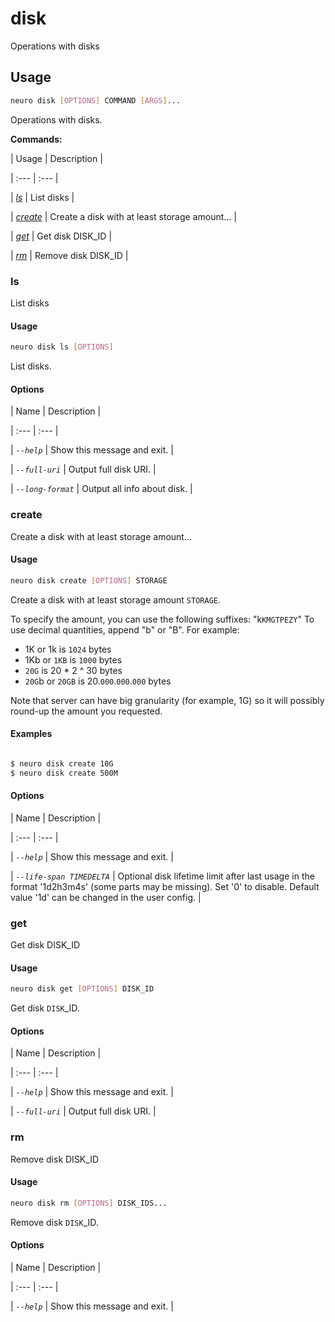 # disk

Operations with disks

## Usage

```bash
neuro disk [OPTIONS] COMMAND [ARGS]...
```

Operations with disks.

**Commands:**


| Usage | Description |

| :--- | :--- |

| [_ls_](disk.md#ls) | List disks |

| [_create_](disk.md#create) | Create a disk with at least storage amount... |

| [_get_](disk.md#get) | Get disk DISK\_ID |

| [_rm_](disk.md#rm) | Remove disk DISK\_ID |



### ls



List disks



#### Usage

```bash
neuro disk ls [OPTIONS]
```

List disks.

#### Options


| Name | Description |

| :--- | :--- |

| _`--help`_ | Show this message and exit. |

| _`--full-uri`_ | Output full disk URI. |

| _`--long-format`_ | Output all info about disk. |




### create



Create a disk with at least storage amount...



#### Usage

```bash
neuro disk create [OPTIONS] STORAGE
```

Create a disk with at least storage amount `STORAGE`.

To specify the amount,
you can use the following suffixes: "k`KMGTPEZY`"
To use decimal quantities,
append "b" or "B". For example:
- 1K or 1k is `1024` bytes
- 1Kb or `1KB` is
`1000` bytes
- `20G` is 20 * 2 ^ 30 bytes
- `20G`b or `20GB` is
20.`000`.`000`.`000` bytes

Note that server can have big granularity (for
example, 1G)
so it will possibly round-up the amount you requested.

#### Examples

```bash

$ neuro disk create 10G
$ neuro disk create 500M
```

#### Options


| Name | Description |

| :--- | :--- |

| _`--help`_ | Show this message and exit. |

| _`--life-span TIMEDELTA`_ | Optional disk lifetime limit after last usage in the format '1d2h3m4s' \(some parts may be missing\). Set '0' to disable. Default value '1d' can be changed in the user config. |




### get



Get disk DISK_ID



#### Usage

```bash
neuro disk get [OPTIONS] DISK_ID
```

Get disk `DISK`_ID.

#### Options


| Name | Description |

| :--- | :--- |

| _`--help`_ | Show this message and exit. |

| _`--full-uri`_ | Output full disk URI. |




### rm



Remove disk DISK_ID



#### Usage

```bash
neuro disk rm [OPTIONS] DISK_IDS...
```

Remove disk `DISK`_ID.

#### Options


| Name | Description |

| :--- | :--- |

| _`--help`_ | Show this message and exit. |



